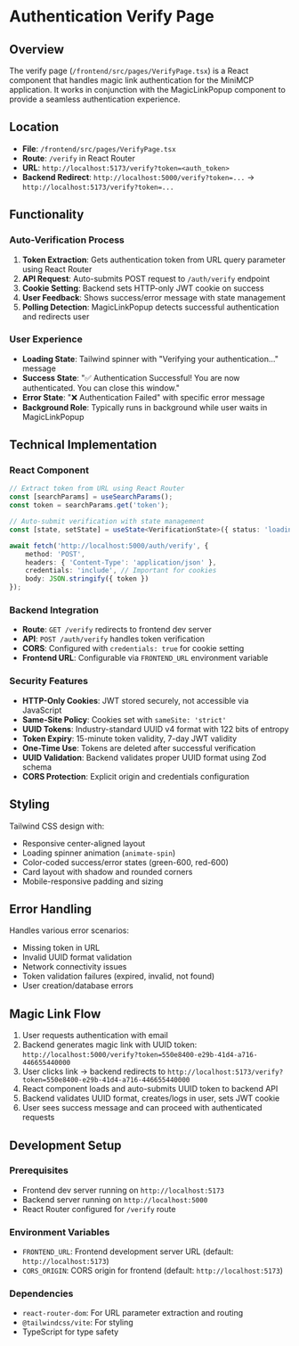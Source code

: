 # Authentication Verify Page

## Overview

The verify page (`/frontend/src/pages/VerifyPage.tsx`) is a React component that handles magic link authentication for the MiniMCP application. It works in conjunction with the MagicLinkPopup component to provide a seamless authentication experience.

## Location
- **File**: `/frontend/src/pages/VerifyPage.tsx`
- **Route**: `/verify` in React Router
- **URL**: `http://localhost:5173/verify?token=<auth_token>`
- **Backend Redirect**: `http://localhost:5000/verify?token=...` → `http://localhost:5173/verify?token=...`

## Functionality

### Auto-Verification Process
1. **Token Extraction**: Gets authentication token from URL query parameter using React Router
2. **API Request**: Auto-submits POST request to `/auth/verify` endpoint
3. **Cookie Setting**: Backend sets HTTP-only JWT cookie on success
4. **User Feedback**: Shows success/error message with state management
5. **Polling Detection**: MagicLinkPopup detects successful authentication and redirects user

### User Experience
- **Loading State**: Tailwind spinner with "Verifying your authentication..." message
- **Success State**: "✅ Authentication Successful! You are now authenticated. You can close this window."
- **Error State**: "❌ Authentication Failed" with specific error message
- **Background Role**: Typically runs in background while user waits in MagicLinkPopup

## Technical Implementation

### React Component
```typescript
// Extract token from URL using React Router
const [searchParams] = useSearchParams();
const token = searchParams.get('token');

// Auto-submit verification with state management
const [state, setState] = useState<VerificationState>({ status: 'loading' });

await fetch('http://localhost:5000/auth/verify', {
    method: 'POST',
    headers: { 'Content-Type': 'application/json' },
    credentials: 'include', // Important for cookies
    body: JSON.stringify({ token })
});
```

### Backend Integration
- **Route**: `GET /verify` redirects to frontend dev server
- **API**: `POST /auth/verify` handles token verification
- **CORS**: Configured with `credentials: true` for cookie setting
- **Frontend URL**: Configurable via `FRONTEND_URL` environment variable

### Security Features
- **HTTP-Only Cookies**: JWT stored securely, not accessible via JavaScript
- **Same-Site Policy**: Cookies set with `sameSite: 'strict'`
- **UUID Tokens**: Industry-standard UUID v4 format with 122 bits of entropy
- **Token Expiry**: 15-minute token validity, 7-day JWT validity
- **One-Time Use**: Tokens are deleted after successful verification
- **UUID Validation**: Backend validates proper UUID format using Zod schema
- **CORS Protection**: Explicit origin and credentials configuration

## Styling

Tailwind CSS design with:
- Responsive center-aligned layout
- Loading spinner animation (`animate-spin`)
- Color-coded success/error states (green-600, red-600)
- Card layout with shadow and rounded corners
- Mobile-responsive padding and sizing

## Error Handling

Handles various error scenarios:
- Missing token in URL
- Invalid UUID format validation
- Network connectivity issues  
- Token validation failures (expired, invalid, not found)
- User creation/database errors

## Magic Link Flow

1. User requests authentication with email
2. Backend generates magic link with UUID token: `http://localhost:5000/verify?token=550e8400-e29b-41d4-a716-446655440000`
3. User clicks link → backend redirects to `http://localhost:5173/verify?token=550e8400-e29b-41d4-a716-446655440000`
4. React component loads and auto-submits UUID token to backend API
5. Backend validates UUID format, creates/logs in user, sets JWT cookie
6. User sees success message and can proceed with authenticated requests

## Development Setup

### Prerequisites
- Frontend dev server running on `http://localhost:5173`
- Backend server running on `http://localhost:5000`
- React Router configured for `/verify` route

### Environment Variables
- `FRONTEND_URL`: Frontend development server URL (default: `http://localhost:5173`)
- `CORS_ORIGIN`: CORS origin for frontend (default: `http://localhost:5173`)

### Dependencies
- `react-router-dom`: For URL parameter extraction and routing
- `@tailwindcss/vite`: For styling
- TypeScript for type safety